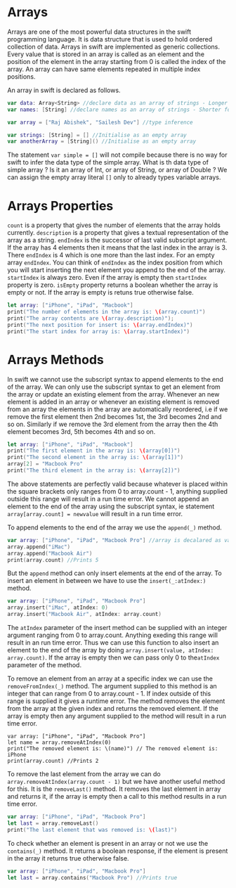 # Arrays
Arrays are one of the most powerful data structures in the swift programming language. It is data structure that is used to hold ordered collection of data. Arrays in swift are implemented as generic collections. Every value that is stored in an array is called as an element and the position of the element in the array starting from 0 is called the index of the array. An array can have same elements repeated in multiple index positions.

An array in swift is declared as follows.
```swift
var data: Array<String> //declare data as an array of strings - Longer form of type annotation
var names: [String] //declare names as an array of strings - Shorter form of type annotation

var array = ["Raj Abishek", "Sailesh Dev"] //type inference

var strings: [String] = [] //Initialise as an empty array
var anotherArray = [String]() //Initialise as an empty array
```

The statement `var simple = []` will not compile because there is no way for swift to infer the data type of the simple array. What is th data type of simple array ? Is it an array of Int, or array of String, or array of Double ? We can assign the empty array literal `[]` only to already types variable arrays.

# Arrays Properties

`count` is a property that gives the number of elements that the array holds currently.
`description` is a property that gives a textual representation of the array as a string.
`endIndex` is the successor of last valid subscript argument. If the array has 4 elements then it means that the last index in the array is 3. There `endIndex` is 4 which is one more than the last index. For an empty array `endIndex`. You can think of `endIndex` as the index position from which you will start inserting the next element you append to the end of the array.
`startIndex` is always zero. Even if the array is empty then `startIndex` property is zero.
`isEmpty` property returns a boolean whether the array is empty or not. If the array is empty is retuns true otherwise false.


```swift
let array: ["iPhone", "iPad", "Macbook"]
print("The number of elements in the array is: \(array.count)")
print("The array contents are \(array.description)");
print("The next position for insert is: \(array.endIndex)")
print("The start index for array is: \(array.startIndex)")
```

# Arrays Methods
In swift we cannot use the subscript syntax to append elements to the end of the array. We can only use the subscript syntax to get an element from the array or update an existing element from the array. Whenever an new element is added in an array or whenever an existing element is removed from an array the elements in the array are automatically reordered, i.e if we remove the first element then 2nd becomes 1st, the 3rd becomes 2nd and so on. Similarly if we remove the 3rd element from the array then the 4th element becomes 3rd, 5th becomes 4th and so on. 

```swift
let array: ["iPhone", "iPad", "Macbook"]
print("The first element in the array is: \(array[0])")
print("The second element in the array is: \(array[1])")
array[2] = "Macbook Pro"
print("The third element in the array is: \(array[2])")
``` 
The above statements are perfectly valid because whatever is placed within the square brackets only ranges from 0 to array.count - 1, anything supplied outside this range will result in a run time error. We cannot append an element to the end of the array using the subscript syntax, ie statement `array[array.count] = newvalue` will result in a run time error.

To append elements to the end of the array we use the `append(_)` method.
```swift
var array: ["iPhone", "iPad", "Macbook Pro"] //array is decalared as var to make it mutable
array.append("iMac")
array.append("Macbook Air")
print(array.count) //Prints 5
```

But the `append` method can only insert elements at the end of the array. To insert an element in between we have to use the `insert(_:atIndex:)` method.
```swift
var array: ["iPhone", "iPad", "Macbook Pro"]
array.insert("iMac", atIndex: 0)
array.insert("Macbook Air", atIndex: array.count)
```
The `atIndex` parameter of the insert method can be supplied with an integer argument ranging from 0 to array.count. Anything exeding this range will result in an run time error. Thus we can use this function to also insert an element to the end of the array by doing `array.insert(value, atIndex: array.count)`. If the array is empty then we can pass only 0 to the`atIndex` parameter of the method.

To remove an element from an array at a specific index we can use the `removeFromIndex(_)` method.
The argument supplied to this method is an integer that can range from 0 to array.count - 1.
If index outside of this range is supplied it gives a runtime error. The method removes the element from the array at the given index and returns the removed element. If the array is empty then any argument supplied to the method will result in a run time error.

```
var array: ["iPhone", "iPad", "Macbook Pro"]
let name = array.removeAtIndex(0)
print("The removed element is: \(name)") // The removed element is: iPhone
print(array.count) //Prints 2
```

To remove the last element from the array we can do `array.removeAtIndex(array.count - 1)` but we have another useful method for this. It is the `removeLast()` method. It removes the last element in array and returns it, if the array is empty then a call to this method results in a run time error.

```swift
var array: ["iPhone", "iPad", "Macbook Pro"]
let last = array.removeLast()
print("The last element that was removed is: \(last)")
```

To check whether an element is present in an array or not we use the `contains(_)` method. It returns a boolean response, if the element is present in the array it returns true otherwise false.

```swift
var array: ["iPhone", "iPad", "Macbook Pro"]
let last = array.contains("Macbook Pro") //Prints true
```